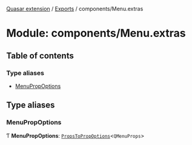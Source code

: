 [Quasar extension](../index.md) / [Exports](../modules.md) / components/Menu.extras

# Module: components/Menu.extras

## Table of contents

### Type aliases

- [MenuPropOptions](components_Menu_extras.md#menupropoptions)

## Type aliases

### MenuPropOptions

Ƭ **MenuPropOptions**: [`PropsToPropOptions`](components_api.md#propstopropoptions)<`QMenuProps`\>
